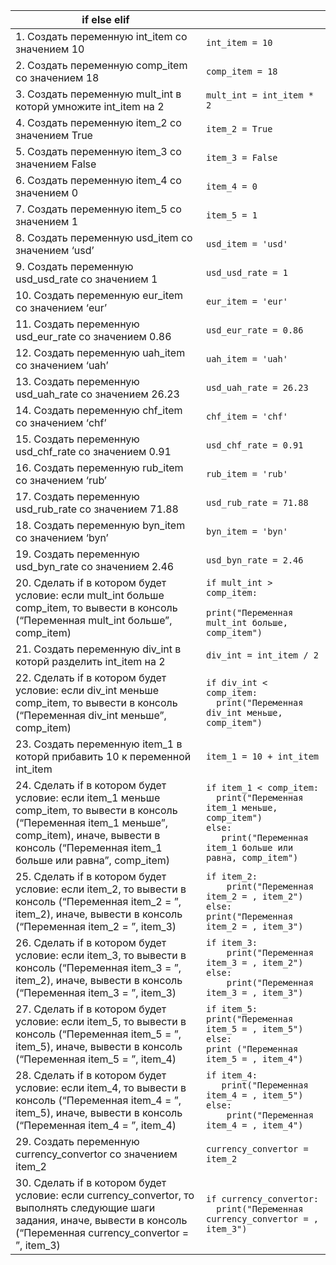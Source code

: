 |if else elif||
|-|--|
|1. Создать переменную int_item со значением 10|```int_item = 10```|
|2. Создать переменную comp_item со значением 18|```comp_item = 18```|
|3. Создать переменную mult_int в которй умножите int_item на 2|```mult_int = int_item * 2```|
|4. Создать переменную item_2 со значением True|```item_2 = True```|
|5. Создать переменную item_3 со значением False|```item_3 = False```|
|6. Создать переменную item_4 со значением 0|```item_4 = 0```|
|7. Создать переменную item_5 со значением 1|```item_5 = 1```|
|8. Создать переменную usd_item со значением ‘usd’|```usd_item = 'usd'```|
|9. Создать переменную usd_usd_rate со значением 1|```usd_usd_rate = 1```|
|10. Создать переменную eur_item со значением ‘eur’|```eur_item = 'eur'```|
|11. Создать переменную usd_eur_rate со значением 0.86|```usd_eur_rate = 0.86```|
|12. Создать переменную uah_item со значением ‘uah’|```uah_item = 'uah'```|
|13. Создать переменную usd_uah_rate со значением 26.23|```usd_uah_rate = 26.23```|
|14. Создать переменную chf_item со значением ‘chf’|```chf_item = 'chf'```|
|15. Создать переменную usd_chf_rate со значением 0.91|```usd_chf_rate = 0.91```|
|16. Создать переменную rub_item со значением ‘rub’|```rub_item = 'rub'```|
|17. Создать переменную usd_rub_rate со значением 71.88|```usd_rub_rate = 71.88```|
|18. Создать переменную byn_item со значением ‘byn’|```byn_item = 'byn'```|
|19. Создать переменную usd_byn_rate со значением 2.46|```usd_byn_rate = 2.46```|
|20. Сделать if в котором будет условие: если mult_int больше comp_item, то вывести в консоль (“Переменная mult_int больше”, comp_item)|```if mult_int > comp_item:```<br/>```       print("Переменная mult_int больше, comp_item")```|
|21. Создать переменную div_int в которй разделить int_item на 2|```div_int = int_item / 2```|
|22. Сделать if в котором будет условие: если div_int меньше comp_item, то вывести в консоль (“Переменная div_int меньше”, comp_item)|```if div_int < comp_item:```<br/>```  print("Переменная div_int меньше, comp_item")```|
|23. Создать переменную item_1 в которй прибавить 10 к переменной int_item|```item_1 = 10 + int_item```|
|24. Сделать if в котором будет условие: если item_1 меньше comp_item, то вывести в консоль (“Переменная item_1 меньше”, comp_item), иначе, вывести в консоль (“Переменная item_1 больше или равна”, comp_item)|```if item_1 < comp_item:```<br/>```  print("Переменная item_1 меньше, comp_item")```<br/>```else:```<br/>```   print("Переменная item_1 больше или равна, comp_item")```|
|25. Сделать if в котором будет условие: если item_2, то вывести в консоль (“Переменная item_2 = ”, item_2), иначе, вывести в консоль (“Переменная item_2 = ”, item_3)|```if item_2:```<br/>```    print("Переменная item_2 = , item_2")```<br/>```else:```<br/>```print("Переменная item_2 = , item_3")```|
|26. Сделать if в котором будет условие: если item_3, то вывести в консоль (“Переменная item_3 = ”, item_2), иначе, вывести в консоль (“Переменная item_3 = ”, item_3)|```if item_3:```<br/>```    print("Переменная item_3 = , item_2")```<br/>```else:```<br/>```    print("Переменная item_3 = , item_3")```|
|27. Сделать if в котором будет условие: если item_5, то вывести в консоль (“Переменная item_5 = ”, item_5), иначе, вывести в консоль (“Переменная item_5 = ”, item_4)|```if item_5:```<br/>```print("Переменная item_5 = , item_5")```<br/>```else:```<br/>```print ("Переменная item_5 = , item_4")```|
|28. Сделать if в котором будет условие: если item_4, то вывести в консоль (“Переменная item_4 = ”, item_5), иначе, вывести в консоль (“Переменная item_4 = ”, item_4)|```if item_4:```<br/>```   print("Переменная item_4 = , item_5")```<br/>```else:```<br/>```    print("Переменная item_4 = , item_4")```| 
|29. Создать переменную currency_convertor со значением item_2|```currency_convertor = item_2```|
|30. Сделать if в котором будет условие: если currency_convertor, то выполнять следующие шаги задания, иначе, вывести в консоль (“Переменная currency_convertor = ”, item_3)|```if currency_convertor:```<br/>```  print("Переменная currency_convertor = , item_3")```|
